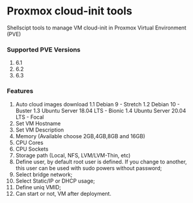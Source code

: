 # Proxmox cloud-init tools
Shellscipt tools to manage VM cloud-init in Proxmox Virtual Environment (PVE)

### Supported PVE Versions
1. 6.1
2. 6.2
3. 6.3

### Features
1. Auto cloud images download
1.1 Debian 9 - Stretch
1.2 Debian 10 - Buster
1.3 Ubuntu Server 18.04 LTS - Bionic
1.4 Ubuntu Server 20.04 LTS - Focal
2. Set VM Hostname
3. Set VM Description
4. Memory (Available choose 2GB,4GB,8GB and 16GB)
5. CPU Cores
6. CPU Sockets
7. Storage path (Local, NFS, LVM/LVM-Thin, etc)
8. Define user, by default root user is defined. If you change to another, this user can be used with sudo powers without password;
9. Select bridge network;
10. Select Static/IP or DHCP usage;
11. Define uniq VMID;
12. Can start or not, VM after deployment.
 
